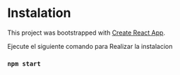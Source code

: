 # Instalation

This project was bootstrapped with [Create React App](https://github.com/facebook/create-react-app).





Ejecute el siguiente comando para Realizar la instalacion
### `npm start`


